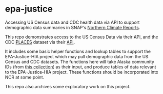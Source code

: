 # epa-justice
Accessing US Census data and CDC health data via API to support demographic data summaries in SNAP's [Northern Climate Reports](https://northernclimatereports.org/).

This repo demonstrates access to the US Census Data via their [API](https://www.census.gov/data/developers/data-sets.html), and the CDC [PLACES](https://www.cdc.gov/places/index.html) dataset via their [API](https://dev.socrata.com/foundry/data.cdc.gov/swc5-untb).

It includes some basic helper functions and lookup tables to support the EPA-Justice-HIA project which may pull demographic data from the US Census and CDC datasets. The functions here will take Alaska community IDs (from [this collection](https://github.com/ua-snap/geospatial-vector-veracity/blob/main/vector_data/point/alaska_point_locations.csv)) as their input, and produce tables of data relevant to the EPA-Justice-HIA project. These functions should be incorporated into NCR at some point.

This repo also archives some exploratory work on this project.
